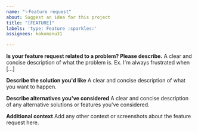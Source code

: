 ```yaml
---
name: "✨Feature request"
about: Suggest an idea for this project
title: "[FEATURE]"
labels: 'type: Feature :sparkles:'
assignees: kokomanu31

---
```


**Is your feature request related to a problem? Please describe.**
A clear and concise description of what the problem is. Ex. I'm always frustrated when [...]

**Describe the solution you'd like**
A clear and concise description of what you want to happen.

**Describe alternatives you've considered**
A clear and concise description of any alternative solutions or features you've considered.

**Additional context**
Add any other context or screenshots about the feature request here.
